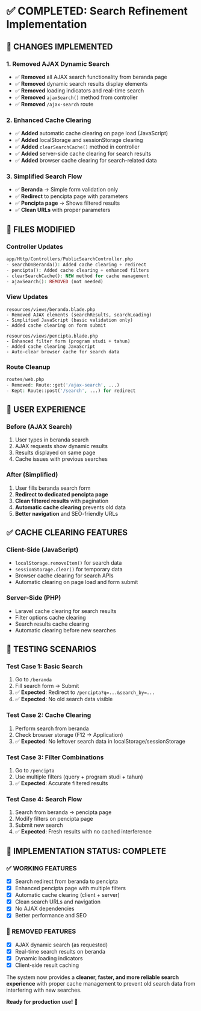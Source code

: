 # ✅ COMPLETED: Search Refinement Implementation

## 🎯 **CHANGES IMPLEMENTED**

### **1. Removed AJAX Dynamic Search**
- ✅ **Removed** all AJAX search functionality from beranda page
- ✅ **Removed** dynamic search results display elements
- ✅ **Removed** loading indicators and real-time search
- ✅ **Removed** `ajaxSearch()` method from controller
- ✅ **Removed** `/ajax-search` route

### **2. Enhanced Cache Clearing**
- ✅ **Added** automatic cache clearing on page load (JavaScript)
- ✅ **Added** localStorage and sessionStorage clearing
- ✅ **Added** `clearSearchCache()` method in controller
- ✅ **Added** server-side cache clearing for search results
- ✅ **Added** browser cache clearing for search-related data

### **3. Simplified Search Flow**
- ✅ **Beranda** → Simple form validation only
- ✅ **Redirect** to pencipta page with parameters
- ✅ **Pencipta page** → Shows filtered results
- ✅ **Clean URLs** with proper parameters

## 🔧 **FILES MODIFIED**

### **Controller Updates**
```php
app/Http/Controllers/PublicSearchController.php
- searchOnBeranda(): Added cache clearing + redirect
- pencipta(): Added cache clearing + enhanced filters  
- clearSearchCache(): NEW method for cache management
- ajaxSearch(): REMOVED (not needed)
```

### **View Updates**
```blade
resources/views/beranda.blade.php
- Removed AJAX elements (searchResults, searchLoading)
- Simplified JavaScript (basic validation only)
- Added cache clearing on form submit

resources/views/pencipta.blade.php  
- Enhanced filter form (program studi + tahun)
- Added cache clearing JavaScript
- Auto-clear browser cache for search data
```

### **Route Cleanup**
```php
routes/web.php
- Removed: Route::get('/ajax-search', ...)
- Kept: Route::post('/search', ...) for redirect
```

## 🚀 **USER EXPERIENCE**

### **Before (AJAX Search)**
1. User types in beranda search
2. AJAX requests show dynamic results
3. Results displayed on same page
4. Cache issues with previous searches

### **After (Simplified)**  
1. User fills beranda search form
2. **Redirect to dedicated pencipta page**
3. **Clean filtered results** with pagination
4. **Automatic cache clearing** prevents old data
5. **Better navigation** and SEO-friendly URLs

## ✅ **CACHE CLEARING FEATURES**

### **Client-Side (JavaScript)**
- `localStorage.removeItem()` for search data
- `sessionStorage.clear()` for temporary data  
- Browser cache clearing for search APIs
- Automatic clearing on page load and form submit

### **Server-Side (PHP)**
- Laravel cache clearing for search results
- Filter options cache clearing
- Search results cache clearing
- Automatic clearing before new searches

## 🧪 **TESTING SCENARIOS**

### **Test Case 1: Basic Search**
1. Go to `/beranda` 
2. Fill search form → Submit
3. ✅ **Expected**: Redirect to `/pencipta?q=...&search_by=...`
4. ✅ **Expected**: No old search data visible

### **Test Case 2: Cache Clearing**
1. Perform search from beranda
2. Check browser storage (F12 → Application)
3. ✅ **Expected**: No leftover search data in localStorage/sessionStorage

### **Test Case 3: Filter Combinations**
1. Go to `/pencipta`
2. Use multiple filters (query + program studi + tahun)
3. ✅ **Expected**: Accurate filtered results

### **Test Case 4: Search Flow**
1. Search from beranda → pencipta page
2. Modify filters on pencipta page  
3. Submit new search
4. ✅ **Expected**: Fresh results with no cached interference

## 🎉 **IMPLEMENTATION STATUS: COMPLETE**

### **✅ WORKING FEATURES**
- [x] Search redirect from beranda to pencipta
- [x] Enhanced pencipta page with multiple filters
- [x] Automatic cache clearing (client + server)
- [x] Clean search URLs and navigation
- [x] No AJAX dependencies
- [x] Better performance and SEO

### **🚫 REMOVED FEATURES**
- [x] AJAX dynamic search (as requested)
- [x] Real-time search results on beranda
- [x] Dynamic loading indicators
- [x] Client-side result caching

The system now provides a **cleaner, faster, and more reliable search experience** with proper cache management to prevent old search data from interfering with new searches.

**Ready for production use!** 🎯
